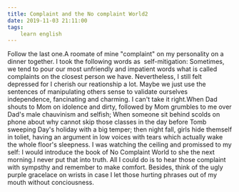 ```yaml
---
title: Complaint and the No complaint World2
date: 2019-11-03 21:11:00
tags:
    learn english
---
```

Follow the last one.A roomate of mine "complaint" on my personality on a dinner together. I took the following words as  self-mitigation: Sometimes, we tend to pour our most unfriendly and impatient words what is called complaints on the closest person we have. Nevertheless, I still felt depressed for I cherish our reationship a lot. Maybe we just use the sentences of manipulating others sense to validate ourselves independence, fancinating and charming. I can't take it right.When Dad shouts to Mom on idolence and dirty, followed by Mom grumbles to me over Dad's male chauvinism and selfish; When someone sit behind scolds on phone about why cannot skip those classes in the day before Tomb sweeping Day's holiday with a big temper; then night fall, girls hide themself in toliet, having an argument in low voices with tears which actually wake the whole floor's sleepness. I was watching the ceiling and promissed to my self: I would introduce the book of No Complaint World to she the next morning.I never put that into truth. All I could do is to hear those complaint with sympsthy and remember to make comfort. Besides, think of the ugly purple gracelace on wrists in case I let those hurting phrases out of my mouth without conciousness.